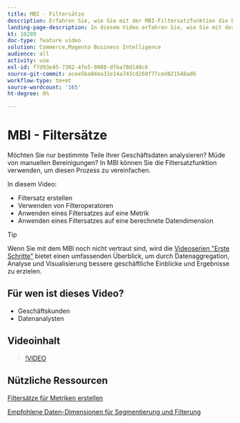 ```yaml
---
title: MBI - Filtersätze
description: Erfahren Sie, wie Sie mit der MBI-Filtersatzfunktion die Berichterstellung für Geschäftsdaten für Adobe Commerce und Magento Open Source vereinfachen.
landing-page-description: In diesem Video erfahren Sie, wie Sie mit der Funktion "MBI-Filtersätze"die Berichterstellung für Geschäftsdaten vereinfachen.
kt: 10289
doc-type: feature video
solution: Commerce,Magento Business Intelligence
audience: all
activity: use
exl-id: f7d93e45-7382-4fe5-9088-dfba78d148c6
source-git-commit: acee5ba84ea32e14a743cd269f77ced821548ad6
workflow-type: tm+mt
source-wordcount: '165'
ht-degree: 0%

---
```


# MBI - Filtersätze

Möchten Sie nur bestimmte Teile Ihrer Geschäftsdaten analysieren? Müde von manuellen Bereinigungen? In MBI können Sie die Filtersatzfunktion verwenden, um diesen Prozess zu vereinfachen.

In diesem Video:

- Filtersatz erstellen
- Verwenden von Filteroperatoren
- Anwenden eines Filtersatzes auf eine Metrik
- Anwenden eines Filtersatzes auf eine berechnete Datendimension

>[!TIP]
>
>Wenn Sie mit dem MBI noch nicht vertraut sind, wird die [Videoserien &quot;Erste Schritte&quot;](1-overview.md) bietet einen umfassenden Überblick, um durch Datenaggregation, Analyse und Visualisierung bessere geschäftliche Einblicke und Ergebnisse zu erzielen.

## Für wen ist dieses Video?

- Geschäftskunden
- Datenanalysten

## Videoinhalt

>[!VIDEO](https://video.tv.adobe.com/v/342408?quality=12&learn=on)

## Nützliche Ressourcen

[Filtersätze für Metriken erstellen](https://docs.magento.com/mbi/data-user/reports/ess-manage-data-filters.html)

[Empfohlene Daten-Dimensionen für Segmentierung und Filterung](https://docs.magento.com/mbi/best-practices/segment-filter.html)
